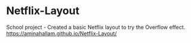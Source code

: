 # Netflix-Layout
School project - Created a basic Netflix layout to try the Overflow effect. 
https://aminahallam.github.io/Netflix-Layout/
